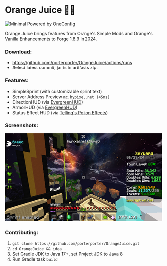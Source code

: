 # Orange Juice 🍊🧃
![Minimal Powered by OneConfig](https://polyfrost.org/media/branding/badges/badge_3.svg)

Orange Juice brings features from Orange's Simple Mods and Orange's Vanilla Enhancements to Forge 1.8.9 in 2024.
### Download:
* https://github.com/porterporter/OrangeJuice/actions/runs
* Select latest commit, jar is in artifacts zip.

### Features:
* SimpleSprint (with customizable sprint text)
* Server Address Preview `mc.hypixel.net (45ms)`
* DirectionHUD (via [EvergreenHUD](https://modrinth.com/mod/evergreenhud))
* ArmorHUD (via [EvergreenHUD](https://modrinth.com/mod/evergreenhud))
* Status Effect HUD (via [Tellinq's Potion Effects](https://github.com/Tellinq/Potion-Effects))

### Screenshots:
![screenshot.png](src/main/resources/screenshot.png)

### Contributing:
1. `git clone https://github.com/porterporter/OrangeJuice.git`
2. `cd OrangeJuice && idea .`
3. Set Gradle JDK to Java 17+, set Project JDK to Java 8
4. Run Gradle task `build`